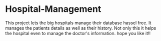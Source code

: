# Hospital-Management
This project lets the big hospitals manage their database hassel free.
It manages the patients details as well as their history.
Not only this it helps the hospital even to manage the doctor's information.
hope you like it!!
